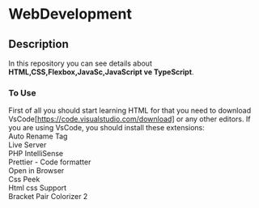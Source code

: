 # WebDevelopment

## Description
In this repository you can see details about  **HTML,CSS,Flexbox,JavaSc,JavaScript ve TypeScript**.

### To Use
First of all you should start learning HTML for that you need to download VsCode[https://code.visualstudio.com/download] or any other editors. If you are using VsCode, you should install these extensions:
<br />Auto Rename Tag 
<br />Live Server 
<br />PHP IntelliSense 
<br />Prettier - Code formatter
<br />Open in Browser
<br />Css Peek 
<br />Html css Support 
<br />Bracket Pair Colorizer 2
